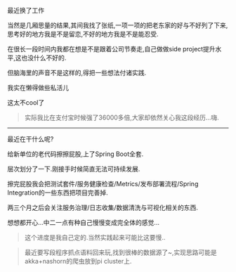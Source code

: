 最近换了工作  

当然是几厢思量的结果,其间我找了张纸,一项一项的把老东家的好与不好列了下来,思考好的地方我是不是留恋,不好的地方我是不是能忍受. 

在很长一段时间内我都在想是不是跟着公司节奏走,自己做做side project提升水平,这也没什么不好的. 

但脑海里的声音不是这样的,得把一些想法付诸实践.  

我实在懒得做些私活儿  

这太不cool了  

> 实际我比在支付宝时候强了36000多倍,大家却依然关心我这段经历...嗨. 

- - - - -- 

最近在干什么呢? 

给新单位的老代码擦擦屁股,上了Spring Boot全套. 

层次划分了一下.刚接手时候简直无法可持续发展. 

擦完屁股我会把测试套件/服务健康检查/Metrics/发布部署流程/Spring Integration的一些东西把项目完善掉. 

两三个月之后会关注服务治理/日志收集/数据清洗与可视化相关的东西. 

想想都开心...中二一点有种自己慢慢变成完全体的感觉... 

> 这个进度是我自己定的.当然实践起来可能比这要慢.. 

> 最近要写段程序抓点语料回来玩,找到很棒的数据源了~,实现思路可能是akka+nashorn的爬虫放到pi cluster上.   






  
